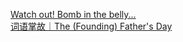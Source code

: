   
[Watch out! Bomb in the belly...](http://www.dianyue.me/archives/767/j5jb7odvtbv9pevv/)  
[词语掌故｜The (Founding) Father&#39;s Day](http://www.dianyue.me/archives/044/h0n7nkr3rzlt59qc/)